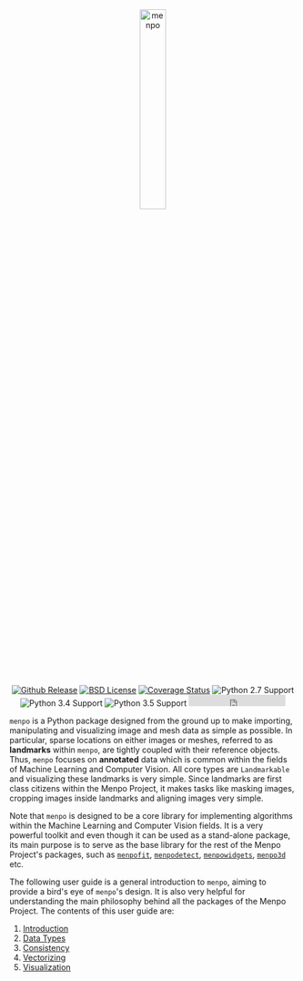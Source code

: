 <center>
  <img src="../../logo/menpo.png" alt="menpo" width="30%">
  </br>
  </br>
  <a href="http://github.com/menpo/menpo"><img src="http://img.shields.io/github/release/menpo/menpo.svg" alt="Github Release"/></a>
  <a href="https://github.com/menpo/menpo/blob/master/LICENSE.txt"><img src="http://img.shields.io/badge/License-BSD-green.svg" alt="BSD License"/></a>
  <a href="https://coveralls.io/r/menpo/menpo"><img src="http://img.shields.io/coveralls/menpo/menpo.svg?style=flat" alt="Coverage Status"/></a>
  <img src="https://img.shields.io/badge/Python-2.7-green.svg" alt="Python 2.7 Support"/>
  <img src="https://img.shields.io/badge/Python-3.4-green.svg" alt="Python 3.4 Support"/>
  <img src="https://img.shields.io/badge/Python-3.5-green.svg" alt="Python 3.5 Support"/>
  <iframe src="https://ghbtns.com/github-btn.html?user=menpo&repo=menpo&type=star&count=true" frameborder="0" scrolling="0" width="170px" height="20px"></iframe>
  </br>
</center>

`menpo` is a Python package designed from the ground up to make importing, manipulating and visualizing image and mesh data as simple as possible.
In particular, sparse locations on either images or meshes, referred to as **landmarks** within `menpo`, are tightly coupled with their reference objects.
Thus, `menpo` focuses on **annotated** data which is common within the fields of Machine Learning and Computer Vision.
All core types are `Landmarkable` and visualizing these landmarks is very simple. Since landmarks are first class
citizens within the Menpo Project, it makes tasks like masking images, cropping images
inside landmarks and aligning images very simple.

Note that `menpo` is designed to be a core library for implementing algorithms within the Machine Learning and Computer Vision fields.
It is a very powerful toolkit and even though it can be used as a stand-alone package,
its main purpose is to serve as the base library for the rest of the Menpo Project's packages,
such as [`menpofit`](../menpofit/index.md), [`menpodetect`](../menpodetect/index.md),
[`menpowidgets`](../menpowidgets/index.md), [`menpo3d`](../menpo3d/index.md) etc.

The following user guide is a general introduction to `menpo`, aiming to provide a bird's eye of `menpo`'s design.
It is also very helpful for understanding the main philosophy behind all the packages of the Menpo Project.
The contents of this user guide are:
1. [Introduction](introduction.md)
2. [Data Types](datatypes.md)
3. [Consistency](consistency.md)
4. [Vectorizing](vectorizing.md)
5. [Visualization](visualization.md)
